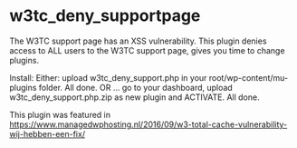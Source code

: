 # w3tc_deny_supportpage
The W3TC support page has an XSS vulnerability. This plugin denies access to ALL users to the W3TC support page, gives you time to change plugins.

Install:
Either: upload w3tc_deny_support.php in your root/wp-content/mu-plugins folder. All done.
OR ... go to your dashboard, upload w3tc_deny_support.php.zip as new plugin and ACTIVATE. All done.

This plugin was featured in https://www.managedwphosting.nl/2016/09/w3-total-cache-vulnerability-wij-hebben-een-fix/
